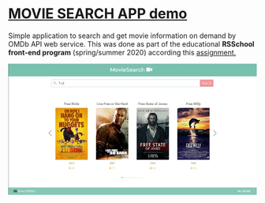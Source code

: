 # [MOVIE SEARCH APP demo](https://zamnius-movies-search.netlify.app/)

Simple application to search and get movie information on demand by OMDb API web service.
This was done as part of the educational **RSSchool front-end program** (spring/summer 2020) according this [assignment.](https://github.com/rolling-scopes-school/tasks/blob/master/tasks/movie-search.md)

![movie search](/movie-search/src/assets/images/readme-title.jpg)
